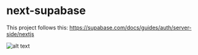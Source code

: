 # next-supabase

This project follows this: <https://supabase.com/docs/guides/auth/server-side/nextjs>

![alt text](<public/Setting up Server-Side Auth for Next.js - Supabase Docs - supabase.com.png>)
